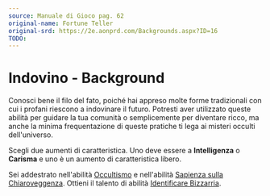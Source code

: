 ```yaml
---
source: Manuale di Gioco pag. 62
original-name: Fortune Teller
original-srd: https://2e.aonprd.com/Backgrounds.aspx?ID=16
TODO:
---
```


# Indovino - Background

Conosci bene il filo del fato, poiché hai appreso molte forme tradizionali con
cui i profani riescono a indovinare il futuro. Potresti aver utilizzato queste
abilità per guidare la tua comunità o semplicemente per diventare ricco, ma
anche la minima frequentazione di queste pratiche ti lega ai misteri occulti
dell'universo.

Scegli due aumenti di caratteristica. Uno deve essere a **Intelligenza** o
**Carisma** e uno è un aumento di caratteristica libero.

Sei addestrato nell'abilità [Occultismo](/abilita/occultismo) e nell'abilità
[Sapienza sulla Chiaroveggenza](/abilita/sapienza). Ottieni il talento di
abilità [Identificare Bizzarria](/talenti/generici/identificare-bizzarria).
